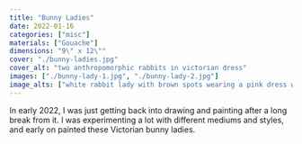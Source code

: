 ```yaml
---
title: "Bunny Ladies"
date: 2022-01-16
categories: ["misc"]
materials: ["Gouache"]
dimensions: "9\" x 12\""
cover: "./bunny-ladies.jpg"
cover_alt: "two anthropomorphic rabbits in victorian dress"
images: ["./bunny-lady-1.jpg", "./bunny-lady-2.jpg"]
image_alts: ["white rabbit lady with brown spots wearing a pink dress with black rose embroidery, and a hat with a bird on it", "black otter rex rabbit lady wearing a feathered hat, a green velvet and white lace blouse, and a gray skirt"]
---
```

In early 2022, I was just getting back into drawing and painting after a long break from it. I was experimenting a lot with different mediums and styles, and early on painted these Victorian bunny ladies.